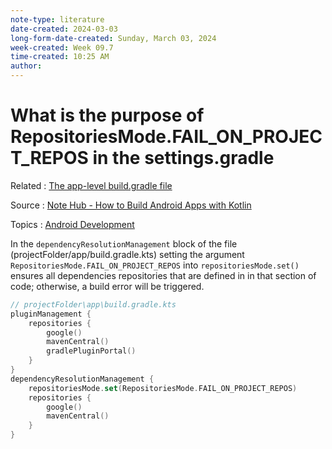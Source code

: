 ```yaml
---
note-type: literature
date-created: 2024-03-03
long-form-date-created: Sunday, March 03, 2024
week-created: Week 09.7
time-created: 10:25 AM
author:
---
```


# What is the purpose of RepositoriesMode.FAIL_ON_PROJECT_REPOS in the settings.gradle

Related : [The app-level build.gradle file](The%20app-level%20build.gradle%20file.md)

Source : [Note Hub - How to Build Android Apps with Kotlin](Note%20Hub%20-%20How%20to%20Build%20Android%20Apps%20with%20Kotlin.md)

Topics : [Android Development](../../4-hub-notes-🚉/Android%20Development.md)

In the `dependencyResolutionManagement` block of the file 
(projectFolder/app/build.gradle.kts) setting the argument 
`RepositoriesMode.FAIL_ON_PROJECT_REPOS` into `repositoriesMode.set()`
ensures all dependencies repositories that are defined in in that section of code;
otherwise, a build error will be triggered.

```kotlin script
// projectFolder\app\build.gradle.kts
pluginManagement {
    repositories {
        google()
        mavenCentral()
        gradlePluginPortal()
    }
}
dependencyResolutionManagement {
    repositoriesMode.set(RepositoriesMode.FAIL_ON_PROJECT_REPOS)
    repositories {
        google()
        mavenCentral()
    }
}
```
